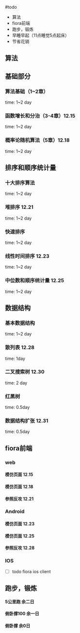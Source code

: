 #todo 
- 算法
- fiora前端
- 跑步，锻炼
- 早睡早起（11点睡觉5点起床）
- 节省花销
## 算法
## 基础部分
### 算法基础（1~2章）
time: 1~2 day
### 函数增长和分治（3-4章）12.15
time: 1~2 day
### 概率论随机算法（5章）12.18
time: 1~2 day
## 排序和顺序统计量
### 十大排序算法
time: 1~2 day
### 堆排序 12.21
time: 1~2 day
### 快速排序
time: 1~2 day
### 线性时间排序 12.23
time: 1~2 day
### 中位数和顺序统计量 12.25
time: 1~2 day
## 数据结构
### 基本数据结构 
time: 1~2 day
### 散列表 12.28
time: 1day 
### 二叉搜索树  12.30
time: 2 day 
### 红黑树 
time: 0.5day
### 数据结构扩张  12.31
time: 0.5day

## fiora前端
### web 
#### 模仿页面 12.15
#### 模仿页面 12.18
#### 参照反攻 12.21
### Android
#### 模仿页面 12.23
#### 模仿页面 12.25
#### 参照反攻 12.28
### IOS
- [ ] todo fiora ios client

## 跑步，锻炼

####  5公里跑 余二日
#### 俯卧撑100 余一日
#### 俯卧撑 余0日